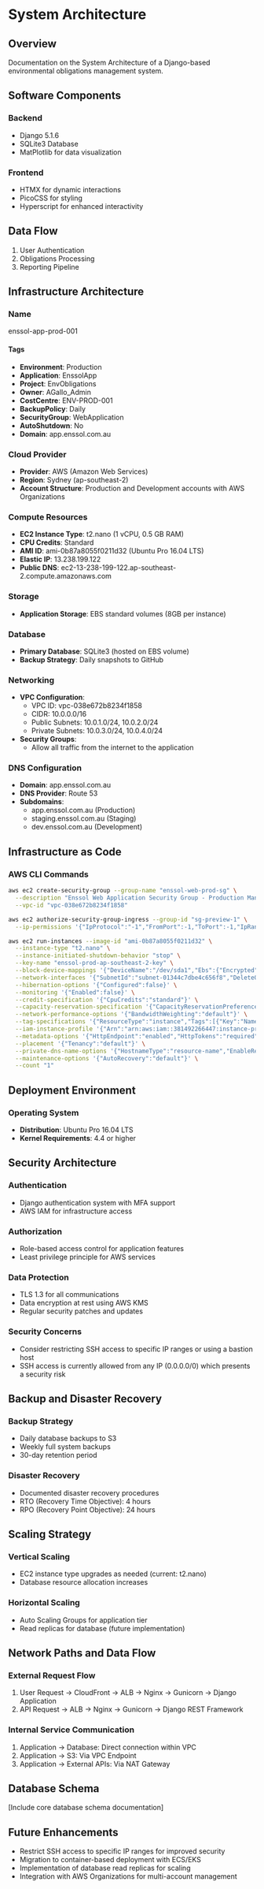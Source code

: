 # System Architecture

## Overview
Documentation on the System Architecture of a Django-based environmental obligations management system.

## Software Components

### Backend
- Django 5.1.6
- SQLite3 Database
- MatPlotlib for data visualization

### Frontend
- HTMX for dynamic interactions
- PicoCSS for styling
- Hyperscript for enhanced interactivity

## Data Flow
1. User Authentication
2. Obligations Processing
3. Reporting Pipeline

## Infrastructure Architecture

### Name
enssol-app-prod-001

#### Tags
- **Environment**: Production
- **Application**: EnssolApp
- **Project**: EnvObligations
- **Owner**: AGallo_Admin
- **CostCentre**: ENV-PROD-001
- **BackupPolicy**: Daily
- **SecurityGroup**: WebApplication
- **AutoShutdown**: No
- **Domain**: app.enssol.com.au

### Cloud Provider
- **Provider**: AWS (Amazon Web Services)
- **Region**: Sydney (ap-southeast-2)
- **Account Structure**: Production and Development accounts with AWS Organizations

### Compute Resources
- **EC2 Instance Type**: t2.nano (1 vCPU, 0.5 GB RAM)
- **CPU Credits**: Standard
- **AMI ID**: ami-0b87a8055f0211d32 (Ubuntu Pro 16.04 LTS)
- **Elastic IP**: 13.238.199.122
- **Public DNS**: ec2-13-238-199-122.ap-southeast-2.compute.amazonaws.com

### Storage
- **Application Storage**: EBS standard volumes (8GB per instance)

### Database
- **Primary Database**: SQLite3 (hosted on EBS volume)
- **Backup Strategy**: Daily snapshots to GitHub

### Networking
- **VPC Configuration**:
  - VPC ID: vpc-038e672b8234f1858
  - CIDR: 10.0.0.0/16
  - Public Subnets: 10.0.1.0/24, 10.0.2.0/24
  - Private Subnets: 10.0.3.0/24, 10.0.4.0/24
- **Security Groups**:
  - Allow all traffic from the internet to the application

### DNS Configuration
- **Domain**: app.enssol.com.au
- **DNS Provider**: Route 53
- **Subdomains**:
  - app.enssol.com.au (Production)
  - staging.enssol.com.au (Staging)
  - dev.enssol.com.au (Development)

## Infrastructure as Code

### AWS CLI Commands
```bash
aws ec2 create-security-group --group-name "enssol-web-prod-sg" \
  --description "Enssol Web Application Security Group - Production Manages network access for Django environmental obligations system. Controls traffic to EC2 instances serving the app.enssol-env.com.au domain." \
  --vpc-id "vpc-038e672b8234f1858"

aws ec2 authorize-security-group-ingress --group-id "sg-preview-1" \
  --ip-permissions '{"IpProtocol":"-1","FromPort":-1,"ToPort":-1,"IpRanges":[{"CidrIp":"0.0.0.0/0","Description":"Allow all IP addresses to access the instance"}]}'

aws ec2 run-instances --image-id "ami-0b87a8055f0211d32" \
  --instance-type "t2.nano" \
  --instance-initiated-shutdown-behavior "stop" \
  --key-name "enssol-prod-ap-southeast-2-key" \
  --block-device-mappings '{"DeviceName":"/dev/sda1","Ebs":{"Encrypted":false,"DeleteOnTermination":true,"SnapshotId":"snap-06e32d71bf3127195","VolumeSize":8,"VolumeType":"standard"}}' \
  --network-interfaces '{"SubnetId":"subnet-01344c7dbe4c656f8","DeleteOnTermination":true,"Description":"Primary network interface for Enssol environmental obligations application - Production environment","AssociatePublicIpAddress":false,"DeviceIndex":0,"Groups":["sg-preview-1"]}' \
  --hibernation-options '{"Configured":false}' \
  --monitoring '{"Enabled":false}' \
  --credit-specification '{"CpuCredits":"standard"}' \
  --capacity-reservation-specification '{"CapacityReservationPreference":"none"}' \
  --network-performance-options '{"BandwidthWeighting":"default"}' \
  --tag-specifications '{"ResourceType":"instance","Tags":[{"Key":"Name","Value":"enssol-app-prod-001"},{"Key":"Environment","Value":"Production"},{"Key":"Application","Value":"EnssolApp"},{"Key":"Project","Value":"EnvObligations"},{"Key":"Owner","Value":"AGallo_Admin"},{"Key":"CostCentre","Value":"ENV-PROD-001"},{"Key":"BackupPolicy","Value":"Daily"},{"Key":"SecurityGroup","Value":"WebApplication"},{"Key":"AutoShutdown","Value":"No"},{"Key":"Domain","Value":"app.enssol.com.au"}]}' \
  --iam-instance-profile '{"Arn":"arn:aws:iam::381492266447:instance-profile/EC2"}' \
  --metadata-options '{"HttpEndpoint":"enabled","HttpTokens":"required","InstanceMetadataTags":"enabled"}' \
  --placement '{"Tenancy":"default"}' \
  --private-dns-name-options '{"HostnameType":"resource-name","EnableResourceNameDnsARecord":true,"EnableResourceNameDnsAAAARecord":false}' \
  --maintenance-options '{"AutoRecovery":"default"}' \
  --count "1"
```

## Deployment Environment

### Operating System
- **Distribution**: Ubuntu Pro 16.04 LTS
- **Kernel Requirements**: 4.4 or higher

## Security Architecture

### Authentication
- Django authentication system with MFA support
- AWS IAM for infrastructure access

### Authorization
- Role-based access control for application features
- Least privilege principle for AWS services

### Data Protection
- TLS 1.3 for all communications
- Data encryption at rest using AWS KMS
- Regular security patches and updates

### Security Concerns
- Consider restricting SSH access to specific IP ranges or using a bastion host
- SSH access is currently allowed from any IP (0.0.0.0/0) which presents a security risk

## Backup and Disaster Recovery

### Backup Strategy
- Daily database backups to S3
- Weekly full system backups
- 30-day retention period

### Disaster Recovery
- Documented disaster recovery procedures
- RTO (Recovery Time Objective): 4 hours
- RPO (Recovery Point Objective): 24 hours

## Scaling Strategy

### Vertical Scaling
- EC2 instance type upgrades as needed (current: t2.nano)
- Database resource allocation increases

### Horizontal Scaling
- Auto Scaling Groups for application tier
- Read replicas for database (future implementation)

## Network Paths and Data Flow

### External Request Flow
1. User Request → CloudFront → ALB → Nginx → Gunicorn → Django Application
2. API Request → ALB → Nginx → Gunicorn → Django REST Framework

### Internal Service Communication
1. Application → Database: Direct connection within VPC
2. Application → S3: Via VPC Endpoint
3. Application → External APIs: Via NAT Gateway

## Database Schema
[Include core database schema documentation]

## Future Enhancements
- Restrict SSH access to specific IP ranges for improved security
- Migration to container-based deployment with ECS/EKS
- Implementation of database read replicas for scaling
- Integration with AWS Organizations for multi-account management
